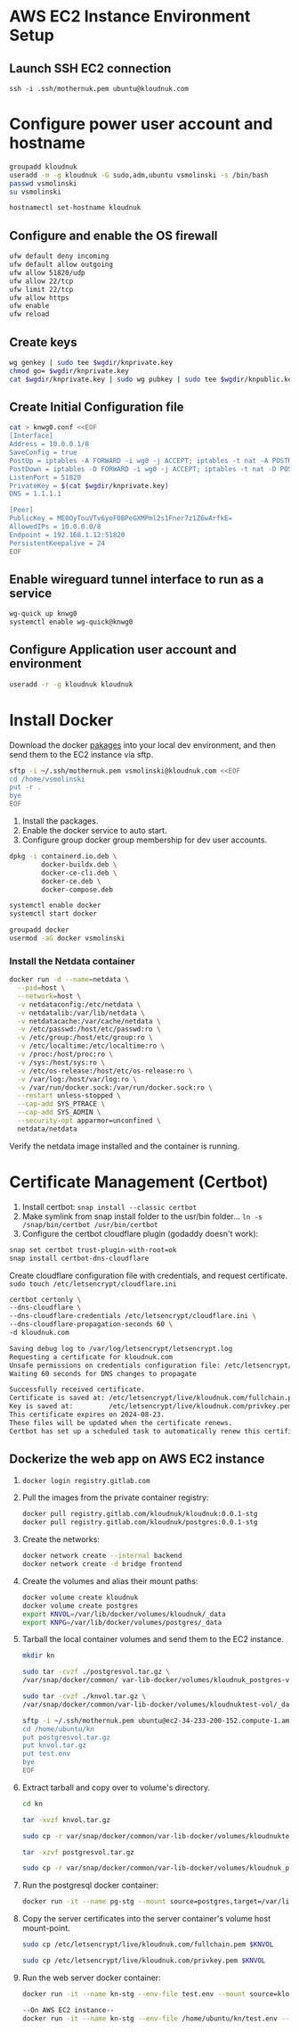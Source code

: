 # AWS EC2 Instance Environment Setup

## Launch SSH EC2 connection
`ssh -i .ssh/mothernuk.pem ubuntu@kloudnuk.com`

# Configure power user account and hostname
```bash
groupadd kloudnuk
useradd -m -g kloudnuk -G sudo,adm,ubuntu vsmolinski -s /bin/bash
passwd vsmolinski
su vsmolinski

hostnamectl set-hostname kloudnuk
```

## Configure and enable the OS firewall
```bash
ufw default deny incoming
ufw default allow outgoing
ufw allow 51820/udp
ufw allow 22/tcp
ufw limit 22/tcp
ufw allow https
ufw enable
ufw reload
```

## Create keys
```bash
wg genkey | sudo tee $wgdir/knprivate.key
chmod go= $wgdir/knprivate.key
cat $wgdir/knprivate.key | sudo wg pubkey | sudo tee $wgdir/knpublic.key
```

## Create Initial Configuration file
```bash
cat > knwg0.conf <<EOF
[Interface]
Address = 10.0.0.1/8
SaveConfig = true
PostUp = iptables -A FORWARD -i wg0 -j ACCEPT; iptables -t nat -A POSTROUTING -o eth0 -j MASQUERADE; ip6tables -A FORWARD -i wg0 -j ACCEPT; ip6tables -t nat -A POSTROUTING -o eth0 -j MASQUERADE
PostDown = iptables -D FORWARD -i wg0 -j ACCEPT; iptables -t nat -D POSTROUTING -o eth0 -j MASQUERADE; ip6tables -D FORWARD -i wg0 -j ACCEPT; ip6tables -t nat -D POSTROUTING -o eth0 -j MASQUERADE
ListenPort = 51820
PrivateKey = $(cat $wgdir/knprivate.key)
DNS = 1.1.1.1

[Peer]
PublicKey = ME0OyTouVTv6yoF0BPeGXMPml2s1Fner7z1Z6wArfkE=
AllowedIPs = 10.0.0.0/8
Endpoint = 192.168.1.12:51820
PersistentKeepalive = 24
EOF
```

## Enable wireguard tunnel interface to run as a service
```bash
wg-quick up knwg0
systemctl enable wg-quick@knwg0
```

## Configure Application user account and environment
```bash
useradd -r -g kloudnuk kloudnuk
```


# Install Docker
Download the docker [pakages](https://download.docker.com/linux/ubuntu/dists/jammy/pool/stable/amd64/) into your local dev environment, and then send them to the EC2 instance via sftp.
```bash
sftp -i ~/.ssh/mothernuk.pem vsmolinski@kloudnuk.com <<EOF
cd /home/vsmolinski
put -r .
bye
EOF

```
1. Install the packages.
2. Enable the docker service to auto start.
3. Configure group docker group membership for dev user accounts.
```bash
dpkg -i containerd.io.deb \
        docker-buildx.deb \
        docker-ce-cli.deb \
        docker-ce.deb \
        docker-compose.deb

systemctl enable docker
systemctl start docker

groupadd docker
usermod -aG docker vsmolinski
```

### Install the Netdata container
```bash
docker run -d --name=netdata \
  --pid=host \
  --network=host \
  -v netdataconfig:/etc/netdata \
  -v netdatalib:/var/lib/netdata \
  -v netdatacache:/var/cache/netdata \
  -v /etc/passwd:/host/etc/passwd:ro \
  -v /etc/group:/host/etc/group:ro \
  -v /etc/localtime:/etc/localtime:ro \
  -v /proc:/host/proc:ro \
  -v /sys:/host/sys:ro \
  -v /etc/os-release:/host/etc/os-release:ro \
  -v /var/log:/host/var/log:ro \
  -v /var/run/docker.sock:/var/run/docker.sock:ro \
  --restart unless-stopped \
  --cap-add SYS_PTRACE \
  --cap-add SYS_ADMIN \
  --security-opt apparmor=unconfined \
  netdata/netdata
```
Verify the netdata image installed and the container is running.

# Certificate Management (Certbot)

1. Install certbot: `snap install --classic certbot`
2. Make symlink from snap install folder to the usr/bin folder... `ln -s /snap/bin/certbot /usr/bin/certbot`
3. Configure the certbot cloudflare plugin (godaddy doesn't work):

```bash
snap set certbot trust-plugin-with-root=ok
snap install certbot-dns-cloudflare
```

Create cloudflare configuration file with credentials, and request certificate. `sudo touch /etc/letsencrypt/cloudflare.ini`

```bash
certbot certonly \
--dns-cloudflare \
--dns-cloudflare-credentials /etc/letsencrypt/cloudflare.ini \
--dns-cloudflare-propagation-seconds 60 \
-d kloudnuk.com
```

```txt
Saving debug log to /var/log/letsencrypt/letsencrypt.log
Requesting a certificate for kloudnuk.com
Unsafe permissions on credentials configuration file: /etc/letsencrypt/cloudflare.ini
Waiting 60 seconds for DNS changes to propagate

Successfully received certificate.
Certificate is saved at: /etc/letsencrypt/live/kloudnuk.com/fullchain.pem
Key is saved at:         /etc/letsencrypt/live/kloudnuk.com/privkey.pem
This certificate expires on 2024-08-23.
These files will be updated when the certificate renews.
Certbot has set up a scheduled task to automatically renew this certificate in the background.
```

## Dockerize the web app on AWS EC2 instance

1. `docker login registry.gitlab.com`
2. Pull the images from the private container registry:
   ```bash
   docker pull registry.gitlab.com/kloudnuk/kloudnuk:0.0.1-stg
   docker pull registry.gitlab.com/kloudnuk/postgres:0.0.1-stg
   ```
3. Create the networks:
    ```bash
    docker network create --internal backend
    docker network create -d bridge frontend
    ```
4. Create the volumes and alias their mount paths:
    ```bash
    docker volume create kloudnuk
    docker volume create postgres
    export KNVOL=/var/lib/docker/volumes/kloudnuk/_data
    export KNPG=/var/lib/docker/volumes/postgres/_data
    ```
5. Tarball the local container volumes and send them to the EC2 instance.
    ```bash
    mkdir kn

    sudo tar -cvzf ./postgresvol.tar.gz \
    /var/snap/docker/common/ var-lib-docker/volumes/kloudnuk_postgres-vol/_data

    sudo tar -cvzf ./knvol.tar.gz \
    /var/snap/docker/common/var-lib-docker/volumes/kloudnuktest-vol/_data 

    sftp -i ~/.ssh/mothernuk.pem ubuntu@ec2-34-233-200-152.compute-1.amazonaws.com <<EOF
    cd /home/ubuntu/kn
    put postgresvol.tar.gz
    put knvol.tar.gz
    put test.env
    bye
    EOF
    ```

6. Extract tarball and copy over to volume's directory.
    ```bash
    cd kn

    tar -xvzf knvol.tar.gz

    sudo cp -r var/snap/docker/common/var-lib-docker/volumes/kloudnuktest-vol/_data/* $KNVOL

    tar -xzvf postgresvol.tar.gz

    sudo cp -r var/snap/docker/common/var-lib-docker/volumes/kloudnuk_postgres-vol/_data/* $KNPG
    ```

7. Run the postgresql docker container:
    ```bash
    docker run -it --name pg-stg --mount source=postgres,target=/var/lib/postgresql/data --network backend -p 5432:5432 registry.gitlab.com/kloudnuk/postgres:0.0.1-stg
    ```

8. Copy the server certificates into the server container's volume host mount-point.
    ```bash
    sudo cp /etc/letsencrypt/live/kloudnuk.com/fullchain.pem $KNVOL

    sudo cp /etc/letsencrypt/live/kloudnuk.com/privkey.pem $KNVOL
    ```

9. Run the web server docker container:
    ```bash
    docker run -it --name kn-stg --env-file test.env --mount source=kloudnuk,target=/nuk/ --network=backend --network=frontend -p 443:443 registry.gitlab.com/kloudnuk/kloudnuk:0.0.2-stg

    --On AWS EC2 instance--
    docker run -it --name kn-stg --env-file /home/ubuntu/kn/test.env --mount source=kloudnuk,target=/nuk/ --network=backend --network=frontend -p 443:443 registry.gitlab.com/kloudnuk/kloudnuk:0.0.2-stg
    ```
